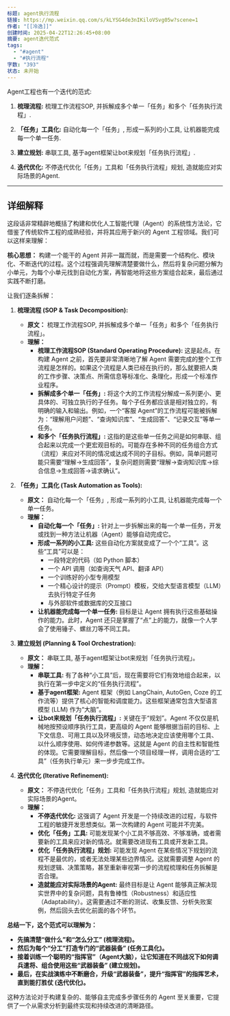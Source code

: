 ```yaml
---
标题: agent执行流程
链接: https://mp.weixin.qq.com/s/kLYSG4de3nIKiloVSvg05w?scene=1
作者: "[[冷逸]]"
创建时间: 2025-04-22T12:26:45+08:00
摘要: agent迭代范式
tags:
  - "#agent"
  - "#执行流程"
字数: "393"
状态: 未开始
---
```


Agent工程也有一个迭代的范式:

1. **梳理流程:** 梳理工作流程SOP, 并拆解成多个单一「任务」和多个「任务执行流程」.
    
2. **「任务」工具化:** 自动化每一个「任务」, 形成一系列的小工具, 让机器能完成每一个单一任务.
    
3. **建立规划:** 串联工具, 基于agent框架让bot来规划「任务执行流程」.
    
4. **迭代优化:** 不停迭代优化「任务」工具和「任务执行流程」规划, 造就能应对实际场景的Agent.


---
## 详细解释
这段话非常精辟地概括了构建和优化人工智能代理（Agent）的系统性方法论，它借鉴了传统软件工程的成熟经验，并将其应用于新兴的 Agent 工程领域。我们可以这样来理解：

**核心思想：** 构建一个能干的 Agent 并非一蹴而就，而是需要一个结构化、模块化、不断迭代的过程。这个过程强调先理解清楚要做什么，然后将复杂问题分解为小单元，为每个小单元找到自动化方案，再智能地将这些方案组合起来，最后通过实践不断打磨。

让我们逐条拆解：

1. **梳理流程 (SOP & Task Decomposition):**
    
    - **原文：** 梳理工作流程SOP, 并拆解成多个单一「任务」和多个「任务执行流程」。
    - **理解：**
        - **梳理工作流程SOP (Standard Operating Procedure):** 这是起点。在构建 Agent 之前，首先要非常清晰地了解 Agent 需要完成的整个工作流程是怎样的。如果这个流程是人类已经在执行的，那么就要把人类的工作步骤、决策点、所需信息等标准化、条理化，形成一个标准作业程序。
        - **拆解成多个单一「任务」:** 将这个大的工作流程分解成一系列更小、更具体的、可独立执行的子任务。每个子任务都应该是相对独立的，有明确的输入和输出。例如，一个“客服 Agent”的工作流程可能被拆解为：“理解用户问题”、“查询知识库”、“生成回答”、“记录交互”等单一任务。
        - **和多个「任务执行流程」:** 这指的是这些单一任务之间是如何串联、组合起来以完成一个更宏观目标的。可能存在多种不同的任务组合方式（流程）来应对不同的情况或达成不同的子目标。例如，简单问题可能只需要“理解->生成回答”，复杂问题则需要“理解->查询知识库->综合信息->生成回答->请求确认”。
2. **「任务」工具化 (Task Automation as Tools):**
    
    - **原文：** 自动化每一个「任务」, 形成一系列的小工具, 让机器能完成每一个单一任务。
    - **理解：**
        - **自动化每一个「任务」:** 针对上一步拆解出来的每一个单一任务，开发或找到一种方法让机器（Agent）能够自动完成它。
        - **形成一系列的小工具:** 这些自动化方案就变成了一个个“工具”。这些“工具”可以是：
            - 一段特定的代码（如 Python 脚本）
            - 一个 API 调用（如查询天气 API、翻译 API）
            - 一个训练好的小型专用模型
            - 一个精心设计的提示（Prompt）模板，交给大型语言模型（LLM）去执行特定子任务
            - 与外部软件或数据库的交互接口
        - **让机器能完成每一个单一任务:** 目标是让 Agent 拥有执行这些基础操作的能力。此时，Agent 还只是掌握了“点”上的能力，就像一个人学会了使用锤子、螺丝刀等不同工具。
3. **建立规划 (Planning & Tool Orchestration):**
    
    - **原文：** 串联工具, 基于agent框架让bot来规划「任务执行流程」。
    - **理解：**
        - **串联工具:** 有了各种“小工具”后，现在需要将它们有效地组合起来，以执行在第一步中定义的“任务执行流程”。
        - **基于agent框架:** Agent 框架（例如 LangChain, AutoGen, Coze 的工作流等）提供了核心的智能和调度能力。这些框架通常包含大型语言模型 (LLM) 作为“大脑”。
        - **让bot来规划「任务执行流程」:** 关键在于“规划”。Agent 不仅仅是机械地按预设顺序执行工具，更高级的 Agent 能够根据当前的目标、上下文信息、可用工具以及环境反馈，动态地决定应该使用哪个工具、以什么顺序使用、如何传递参数等。这就是 Agent 的自主性和智能性的体现。它需要理解目标，然后像一个项目经理一样，调用合适的“工具”（任务执行单元）来一步步完成工作。
4. **迭代优化 (Iterative Refinement):**
    
    - **原文：** 不停迭代优化「任务」工具和「任务执行流程」规划, 造就能应对实际场景的Agent。
    - **理解：**
        - **不停迭代优化:** 这强调了 Agent 开发是一个持续改进的过程，与软件工程的敏捷开发思想类似。第一次构建的 Agent 可能并不完美。
        - **优化「任务」工具:** 可能发现某个小工具不够高效、不够准确，或者需要新的工具来应对新的情况。就需要改进现有工具或开发新工具。
        - **优化「任务执行流程」规划:** 可能发现 Agent 在某些情况下规划的流程不是最优的，或者无法处理某些边界情况。这就需要调整 Agent 的规划逻辑、决策策略，甚至重新审视第一步的流程梳理和任务拆解是否合理。
        - **造就能应对实际场景的Agent:** 最终目标是让 Agent 能够真正解决现实世界中的复杂问题，具有鲁棒性（Robustness）和适应性（Adaptability）。这需要通过不断的测试、收集反馈、分析失败案例，然后回头去优化前面的各个环节。

**总结一下，这个范式可以理解为：**

- **先搞清楚“做什么”和“怎么分工” (梳理流程)。**
- **然后为每个“分工”打造专门的“武器装备” (任务工具化)。**
- **接着训练一个聪明的“指挥官”（Agent大脑），让它知道在不同战况下如何调兵遣将、组合使用这些“武器装备” (建立规划)。**
- **最后，在实战演练中不断磨合，升级“武器装备”，提升“指挥官”的指挥艺术，直到能打胜仗 (迭代优化)。**

这种方法论对于构建复杂的、能够自主完成多步骤任务的 Agent 至关重要，它提供了一个从需求分析到最终实现和持续改进的清晰路径。